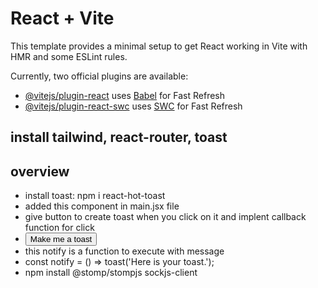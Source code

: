 # React + Vite

This template provides a minimal setup to get React working in Vite with HMR and some ESLint rules.

Currently, two official plugins are available:

- [@vitejs/plugin-react](https://github.com/vitejs/vite-plugin-react/blob/main/packages/plugin-react/README.md) uses [Babel](https://babeljs.io/) for Fast Refresh
- [@vitejs/plugin-react-swc](https://github.com/vitejs/vite-plugin-react-swc) uses [SWC](https://swc.rs/) for Fast Refresh

## install tailwind, react-router, toast

## overview 
-  install toast: npm i react-hot-toast
-  added this component in main.jsx file   <Toaster />
- give button to create toast when you click on it and implent callback function for click
- <button onClick={notify}>Make me a toast</button>
- this notify is a function to execute with message
- const notify = () => toast('Here is your toast.');
- npm install @stomp/stompjs sockjs-client

